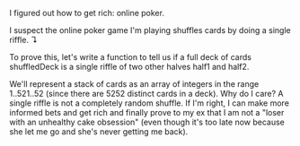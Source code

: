 I figured out how to get rich: online poker.

I suspect the online poker game I'm playing shuffles cards by doing a single riffle. ↴

To prove this, let's write a function to tell us if a full deck of cards shuffledDeck is a single riffle of two other halves half1 and half2.

We'll represent a stack of cards as an array of integers in the range 1..521..52 (since there are 5252 distinct cards in a deck).
Why do I care? A single riffle is not a completely random shuffle. If I'm right, I can make more informed bets and get rich and finally prove to my ex that I am not a "loser with an unhealthy cake obsession" (even though it's too late now because she let me go and she's never getting me back).
